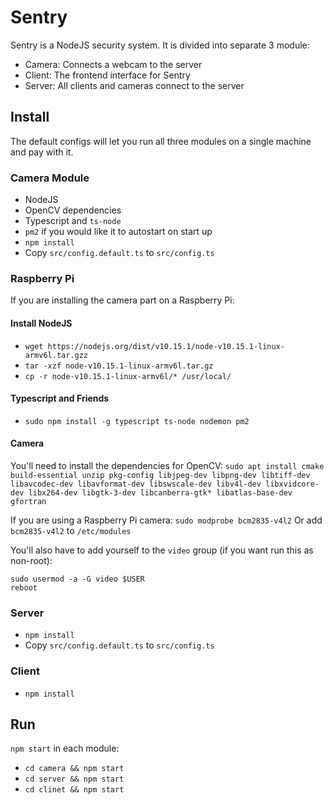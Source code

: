 # Sentry

Sentry is a NodeJS security system.  It is divided into separate 3 module:
- Camera: Connects a webcam to the server
- Client: The frontend interface for Sentry
- Server: All clients and cameras connect to the server

## Install

The default configs will let you run all three modules on a single machine and pay with it.

### Camera Module
- NodeJS
- OpenCV dependencies
- Typescript and `ts-node`
- `pm2` if you would like it to autostart on start up
- `npm install`
- Copy `src/config.default.ts` to `src/config.ts`


### Raspberry Pi
If you are installing the camera part on a Raspberry Pi:

#### Install NodeJS
- `wget https://nodejs.org/dist/v10.15.1/node-v10.15.1-linux-armv6l.tar.gzz`
- `tar -xzf node-v10.15.1-linux-armv6l.tar.gz`
- `cp -r node-v10.15.1-linux-armv6l/* /usr/local/`

#### Typescript and Friends
- `sudo npm install -g typescript ts-node nodemon pm2`

#### Camera
You'll need to install the dependencies for OpenCV:
`sudo apt install cmake build-essential unzip pkg-config libjpeg-dev libpng-dev libtiff-dev libavcodec-dev libavformat-dev libswscale-dev libv4l-dev libxvidcore-dev libx264-dev libgtk-3-dev libcanberra-gtk* libatlas-base-dev gfortran`


If you are using a Raspberry Pi camera: `sudo modprobe bcm2835-v4l2`
Or add `bcm2835-v4l2` to `/etc/modules`

You'll also have to add yourself to the `video` group (if you want run this as non-root):
```
sudo usermod -a -G video $USER
reboot
```

### Server
- `npm install`
- Copy `src/config.default.ts` to `src/config.ts`

### Client
- `npm install`

## Run
`npm start` in each module:
- `cd camera && npm start`
- `cd server && npm start`
- `cd clinet && npm start`

